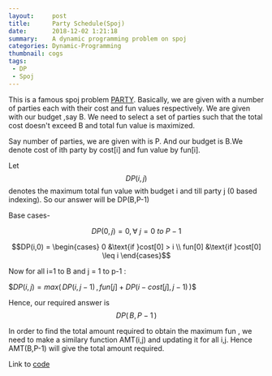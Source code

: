 ```yaml
---
layout:     post
title:      Party Schedule(Spoj)
date:       2018-12-02 1:21:18
summary:    A dynamic programming problem on spoj
categories: Dynamic-Programming
thumbnail: cogs
tags:
 - DP 
 - Spoj
---
```


This is a famous spoj problem [PARTY](https://www.spoj.com/problems/PARTY/).
Basically, we are given with a number of parties each with their cost and fun values respectively.
We are given with our budget ,say B. We need to select a set of parties such that the total cost doesn't exceed B 
and total fun value is maximized.


Say number of parties, we are given with is P. And our budget is B.We denote cost  of ith party by cost[i]
and fun value by fun[i].

Let  $$DP(i,j)$$  denotes the maximum total fun value with budget i and till party j (0 based indexing).
So our answer will be DP(B,P-1)

Base cases-

$$DP(0,j) = 0 , \forall \ j = 0 \ to \ P-1$$

$$DP(i,0) = \begin{cases} 0 &\text{if }cost[0] > i \\ fun[0] &\text{if }cost[0] \leq i \end{cases}$$

Now for  all i=1 to B and j = 1 to p-1 :

\$$DP(i,j) = max(\,DP(i,j-1)\, ,\,fun[j] + DP(i-cost[j], j-1)\,)$$


Hence, our required answer is $$DP(\,B,P-1\,)$$

In order to find the total amount required to obtain the maximum fun , we need to make a similary
function AMT(i,j) and updating it for all i,j. Hence AMT(B,P-1) will give the total amount required.

Link to [code](https://ideone.com/ycs7vH)


